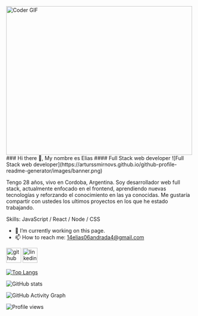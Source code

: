  <img src="[https://media.giphy.com/media/SWoSkN6DxTszqIKEqv/giphy.gif](https://globaledu.net.in/front-end-development)" alt="Coder GIF" width="500" height="400">
### Hi there 👋, My nombre es Elias
#### Full Stack web developer
![Full Stack web developer](https://arturssmirnovs.github.io/github-profile-readme-generator/images/banner.png)

Tengo 28 años, vivo en Cordoba, Argentina. Soy desarrollador web full stack, actualmente enfocado en el frontend, aprendiendo nuevas tecnologías y reforzando el conocimiento en las ya conocidas. Me gustaría compartir con ustedes los ultimos proyectos en los que he estado trabajando.

Skills: JavaScript / React / Node / CSS

- 🔭 I’m currently working on this page. 
- 📫 How to reach me: 14elias06andrada4@gmail.com 


[<img src='https://cdn.jsdelivr.net/npm/simple-icons@3.0.1/icons/github.svg' alt='github' height='40'>](https://github.com/EEA94)  [<img src='https://cdn.jsdelivr.net/npm/simple-icons@3.0.1/icons/linkedin.svg' alt='linkedin' height='40'>](https://www.linkedin.com/in/https://www.linkedin.com/in/eliasandrada-dev//)  

[![Top Langs](https://github-readme-stats.vercel.app/api/top-langs/?username=EEA94)](https://github.com/anuraghazra/github-readme-stats)

![GitHub stats](https://github-readme-stats.vercel.app/api?username=EEA94&show_icons=true&count_private=true)  

![GitHub Activity Graph](https://activity-graph.herokuapp.com/graph?username=EEA94)  

![Profile views](https://gpvc.arturio.dev/EEA94)  
